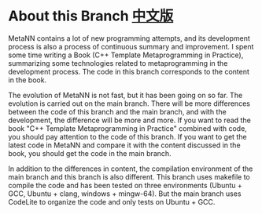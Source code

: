 # About this Branch [中文版](readme.md)
MetaNN contains a lot of new programming attempts, and its development process is also a process of continuous summary and improvement. I spent some time writing a Book (C++ Template Metaprogramming in Practice), summarizing some technologies related to metaprogramming in the development process. The code in this branch corresponds to the content in the book.

The evolution of MetaNN is not fast, but it has been going on so far. The evolution is carried out on the main branch. There will be more differences between the code of this branch and the main branch, and with the development, the difference will be more and more. If you want to read the book "C++ Template Metaprogramming in Practice" combined with code, you should pay attention to the code of this branch. If you want to get the latest code in MetaNN and compare it with the content discussed in the book, you should get the code in the main branch.

In addition to the differences in content, the compilation environment of the main branch and this branch is also different. This branch uses makefile to compile the code and has been tested on three environments (Ubuntu + GCC, Ubuntu + clang, windows + mingw-64). But the main branch uses CodeLite to organize the code and only tests on Ubuntu + GCC.

